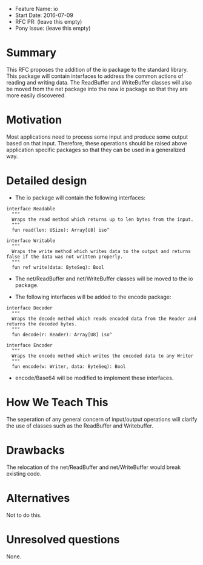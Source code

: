 - Feature Name: io
- Start Date: 2016-07-09
- RFC PR: (leave this empty)
- Pony Issue: (leave this empty)

# Summary

This RFC proposes the addition of the io package to the standard library. This package will contain interfaces to address the common actions of reading and writing data. The ReadBuffer and WriteBuffer classes will also be moved from the net package into the new io package so that they are more easily discovered.

# Motivation

Most applications need to process some input and produce some output based on that input. Therefore, these operations should be raised above application specific packages so that they can be used in a generalized way.

# Detailed design

- The io package will contain the following interfaces:
```pony
interface Readable
  """
  Wraps the read method which returns up to len bytes from the input.
  """
  fun read(len: USize): Array[U8] iso^

interface Writable
  """
  Wraps the write method which writes data to the output and returns false if the data was not written properly.
  """
  fun ref write(data: ByteSeq): Bool
```

- The net/ReadBuffer and net/WriteBuffer classes will be moved to the io package.

- The following interfaces will be added to the encode package:
```pony
interface Decoder
  """
  Wraps the decode method which reads encoded data from the Reader and returns the decoded bytes.
  """
  fun decode(r: Reader): Array[U8] iso^

interface Encoder
  """
  Wraps the encode method which writes the encoded data to any Writer
  """
  fun encode(w: Writer, data: ByteSeq): Bool
```

- encode/Base64 will be modified to implement these interfaces.

# How We Teach This

The seperation of any general concern of input/output operations will clarify the use of classes such as the ReadBuffer and Writebuffer.

# Drawbacks

The relocation of the net/ReadBuffer and net/WriteBuffer would break existing code.

# Alternatives

Not to do this.

# Unresolved questions

None.
